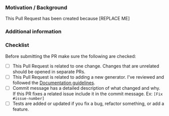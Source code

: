 <!--
Thanks for contributing to faker-ruby!

Please do not make *Draft* pull requests, as they still send
notifications to everyone watching the faker-ruby repo.

Create a pull request when it is ready for review and feedback
from the faker-ruby team :).

If your pull request affects documentation or any non-code
changes, guidelines for those changes are [available
here](https://github.com/faker-ruby/faker/blob/main/CONTRIBUTING.md#documentation).

About this template

The following template aims to help contributors write a good description for their pull requests.
We'd like you to provide a description of the changes in your pull request (i.e. bugs fixed or features added), motivation behind the changes, and complete the checklist below before opening a pull request.

Feel free to discard it if you need to (e.g. when you just fix a typo). -->

### Motivation / Background

<!--
Describe why this Pull Request needs to be merged. What bug have you fixed? What feature have you added? Why is it important?
If you are fixing a specific issue, include "Fixes #ISSUE" (replace with the issue number, remove the quotes) and the issue will be linked to this PR.

If you're proposing a new generator, please follow the [Documentation guidelines](https://github.com/faker-ruby/faker/blob/main/CONTRIBUTING.md#documentation).
-->

This Pull Request has been created because [REPLACE ME]

### Additional information

<!-- Provide additional information such as benchmarks, reference to other repositories or alternative solutions. -->

### Checklist

Before submitting the PR make sure the following are checked:

* [ ] This Pull Request is related to one change. Changes that are unrelated should be opened in separate PRs.
* [ ] This Pull Request is related to adding a new generator. I've reviewed and followed the [Documentation guidelines](https://github.com/faker-ruby/faker/blob/main/CONTRIBUTING.md#documentation).
* [ ] Commit message has a detailed description of what changed and why. If this PR fixes a related issue include it in the commit message. Ex: `[Fix #issue-number]`
* [ ] Tests are added or updated if you fix a bug, refactor something, or add a feature.
